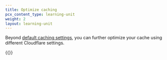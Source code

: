 ```yaml
---
title: Optimize caching
pcx_content_type: learning-unit
weight: 2
layout: learning-unit
---
```


Beyond [default caching settings](/learning-paths/modules/get-started/performance-free/default-improvements/), you can further optimize your cache using different Cloudflare settings.

{{<render file="_cache-optimization.md">}}